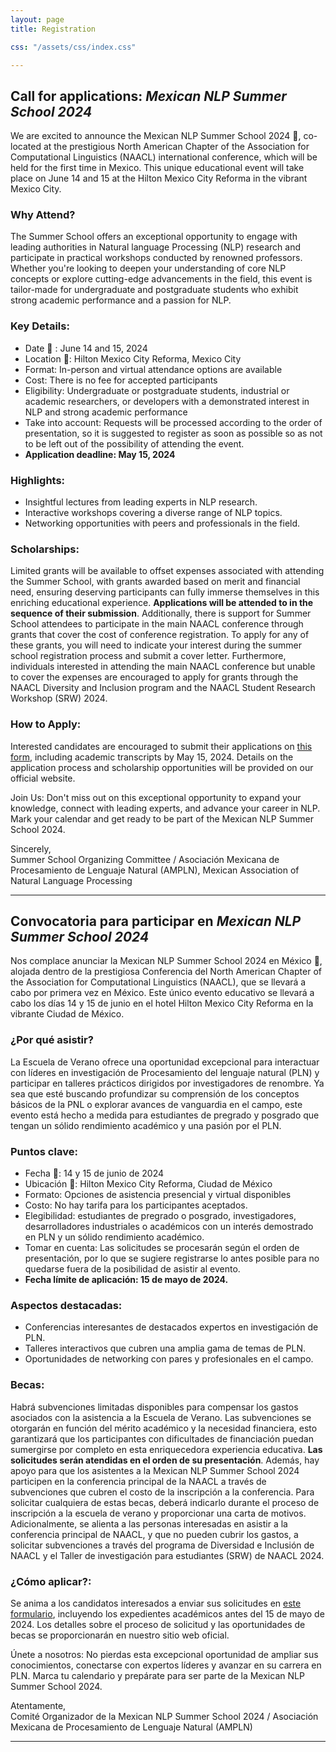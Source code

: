 ```yaml
---
layout: page
title: Registration

css: "/assets/css/index.css"

---
```


<!-- <div class="list-filters">
  <a href="/escuelaverano2024/" class="list-filter">Home</a>
  <a href="/escuelaverano2024/speakers/" class="list-filter filter-selected">Speakers</a>
  <a href="/escuelaverano2024/program/" class="list-filter">Program</a>
  <a href="/escuelaverano2024/about/" class="list-filter">About</a>
</div> --> 
<!-- Commented above because it repeats the same function as the website navigation bar -->


<!-- ## Registration Information

We are pleased to announce that registration for the Summer School is now open. To register, please complete the form provided below:

[**Registration Form**](https://forms.gle/QKrF9wSWHVchDPcE6)

**Deadline for Registration:** 📅 May 15th, 2024.

We are looking forward to welcoming you to this great event! -->

## Call for applications: *Mexican NLP Summer School 2024*

We are excited to announce the Mexican NLP Summer School 2024 🤩, co-located at the prestigious North American Chapter of the Association for Computational Linguistics (NAACL) international conference, which will be held for the first time in Mexico. This unique educational event will take place on June 14 and 15 at the Hilton Mexico City Reforma in the vibrant Mexico City.

### Why Attend?

The Summer School offers an exceptional opportunity to engage with leading authorities in Natural language Processing (NLP) research and participate in practical workshops conducted by renowned professors. Whether you're looking to deepen your understanding of core NLP concepts or explore cutting-edge advancements in the field, this event is tailor-made for undergraduate and postgraduate students who exhibit strong academic performance and a passion for NLP.

### Key Details:
- Date 📅 : June 14 and 15, 2024
- Location 📍: Hilton Mexico City Reforma, Mexico City
- Format: In-person and virtual attendance options are available
- Cost: There is no fee for accepted participants
- Eligibility: Undergraduate or postgraduate students, industrial or academic researchers, or developers with a demonstrated interest in NLP and strong academic performance 
- Take into account: Requests will be processed according to the order of presentation, so it is suggested to register as soon as possible so as not to be left out of the possibility of attending the event.
- **Application deadline: May 15, 2024**

### Highlights:
- Insightful lectures from leading experts in NLP research.
- Interactive workshops covering a diverse range of NLP topics.
- Networking opportunities with peers and professionals in the field.


### Scholarships:
Limited grants will be available to offset expenses associated with attending the Summer School, with grants awarded based on merit and financial need, ensuring deserving participants can fully immerse themselves in this enriching educational experience. **Applications will be attended to in the sequence of their submission**. Additionally, there is support for Summer School attendees to participate in the main NAACL conference through grants that cover the cost of conference registration. To apply for any of these grants, you will need to indicate your interest during the summer school registration process and submit a cover letter. Furthermore, individuals interested in attending the main NAACL conference but unable to cover the expenses are encouraged to apply for grants through the NAACL Diversity and Inclusion program and the NAACL Student Research Workshop (SRW) 2024.


### How to Apply:
Interested candidates are encouraged to submit their applications on [this form](https://forms.gle/QKrF9wSWHVchDPcE6), including academic transcripts by May 15, 2024. Details on the application process and scholarship opportunities will be provided on our official website.

Join Us:
Don't miss out on this exceptional opportunity to expand your knowledge, connect with leading experts, and advance your career in NLP. Mark your calendar and get ready to be part of the  Mexican NLP Summer School 2024. 
<!-- For inquiries and updates, please visit https://ampln.github.io/escuelaverano2024/ -->

Sincerely, <br>
Summer School Organizing Committee / Asociación Mexicana de Procesamiento de Lenguaje Natural (AMPLN), Mexican Association of Natural Language Processing

<hr>

## Convocatoria para participar en *Mexican NLP Summer School 2024*

Nos complace anunciar la Mexican NLP Summer School 2024 en México 🤩, alojada dentro de la prestigiosa Conferencia del North American Chapter of the Association for Computational Linguistics (NAACL), que se llevará a cabo por primera vez en México. Este único evento educativo se llevará a cabo los días 14 y 15 de junio en el hotel Hilton Mexico City Reforma en la vibrante Ciudad de México.

### ¿Por qué asistir?
La Escuela de Verano ofrece una oportunidad excepcional para interactuar con líderes en investigación de Procesamiento del lenguaje natural (PLN) y participar en talleres prácticos dirigidos por investigadores de renombre. Ya sea que esté buscando profundizar su comprensión de los conceptos básicos de la PNL o explorar avances de vanguardia en el campo, este evento está hecho a medida para estudiantes de pregrado y posgrado que tengan un sólido rendimiento académico y una pasión por el PLN.

### Puntos clave:
- Fecha 📅: 14 y 15 de junio de 2024
- Ubicación 📍: Hilton Mexico City Reforma, Ciudad de México
- Formato: Opciones de asistencia presencial y virtual disponibles
- Costo: No hay tarifa para los participantes aceptados.
- Elegibilidad: estudiantes de pregrado o posgrado, investigadores, desarrolladores industriales o académicos con un interés demostrado en PLN y un sólido rendimiento académico.
- Tomar en cuenta: Las solicitudes se procesarán según el orden de presentación, por lo que se sugiere registrarse lo antes posible para no quedarse fuera de la posibilidad de asistir al evento.
- **Fecha límite de aplicación: 15 de mayo de 2024.**


### Aspectos destacadas:
- Conferencias interesantes de destacados expertos en investigación de PLN.
- Talleres interactivos que cubren una amplia gama de temas de PLN.
- Oportunidades de networking con pares y profesionales en el campo.

### Becas:
Habrá subvenciones limitadas disponibles para compensar los gastos asociados con la asistencia a la Escuela de Verano.  Las subvenciones se otorgarán en función del mérito académico y la necesidad financiera, esto garantizará que los participantes con dificultades de financiación puedan sumergirse por completo en esta enriquecedora experiencia educativa. **Las solicitudes serán atendidas en el orden de su presentación**. Además, hay apoyo para que los asistentes a la  Mexican NLP Summer School 2024 participen en la conferencia principal de la NAACL a través de subvenciones que cubren el costo de la inscripción a la conferencia. Para solicitar cualquiera de estas becas, deberá indicarlo durante el proceso de inscripción a la escuela de verano y proporcionar una carta de motivos. Adicionalmente, se alienta a las personas interesadas en asistir a la conferencia principal de NAACL, y que no pueden cubrir los gastos, a solicitar subvenciones a través del programa de Diversidad e Inclusión de NAACL y el Taller de investigación para estudiantes (SRW) de NAACL 2024.


### ¿Cómo aplicar?:
Se anima a los candidatos interesados a enviar sus solicitudes en [este formulario](https://forms.gle/QKrF9wSWHVchDPcE6), incluyendo los expedientes académicos antes del 15 de mayo de 2024. Los detalles sobre el proceso de solicitud y las oportunidades de becas se proporcionarán en nuestro sitio web oficial.

Únete a nosotros:
No pierdas esta excepcional oportunidad de ampliar sus conocimientos, conectarse con expertos líderes y avanzar en su carrera en PLN. Marca tu calendario y prepárate para ser parte de la  Mexican NLP Summer School 2024.

<!-- Para consultas y actualizaciones, visite https://ampln.github.io/escuelaverano2024/ -->

Atentamente,<br>
Comité Organizador de la Mexican NLP Summer School 2024 /
Asociación Mexicana de Procesamiento de Lenguaje Natural (AMPLN)

---
